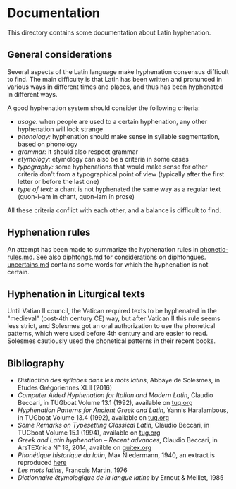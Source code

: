# Documentation

This directory contains some documentation about Latin hyphenation.

## General considerations

Several aspects of the Latin language make hyphenation consensus difficult to find. The main difficulty is that Latin has been written and pronunced in various ways in different times and places, and thus has been hyphenated in different ways.

A good hyphenation system should consider the following criteria:

- _usage:_ when people are used to a certain hyphenation, any other hyphenation will look strange
- _phonology:_ hyphenation should make sense in syllable segmentation, based on phonology
- _grammar:_ it should also respect grammar
- _etymology:_ etymology can also be a criteria in some cases
- _typography:_ some hyphenations that would make sense for other criteria don't from a typographical point of view (typically after the first letter or before the last one)
- _type of text:_ a chant is not hyphenated the same way as a regular text (quon-i-am in chant, quon-iam in prose)

All these criteria conflict with each other, and a balance is difficult to find.

## Hyphenation rules

An attempt has been made to summarize the hyphenation rules in [phonetic-rules.md](phonetic-rules.md). See also [diphtongs.md](diphtongs.md) for considerations on diphtongues. [uncertains.md](uncertains.md) contains some words for which the hyphenation is not certain.

## Hyphenation in Liturgical texts

Until Vatian II council, the Vatican required texts to be hyphenated in the "medieval" (post-4th century CE) way, but after Vatican II this rule seems less strict, and Solesmes got an oral authorization to use the phonetical patterns, which were used before 4th century and are easier to read. Solesmes cautiously used the phonetical patterns in their recent books.

## Bibliography
- *Distinction des syllabes dans les mots latins*, Abbaye de Solesmes, in Études Grégoriennes XLII (2016)
- *Computer Aided Hyphenation for Italian and Modern Latin*, Claudio Beccari, in TUGboat Volume 13.1 (1992), available on [tug.org](https://tug.org/TUGboat/tb13-1/tb34becc.pdf)
- *Hyphenation Patterns for Ancient Greek and Latin*, Yannis Haralambous, in TUGboat Volume 13.4 (1992), available on [tug.org](https://tug.org/TUGboat/tb13-4/tb37hara-hyfgl.pdf)
- *Some Remarks on Typesetting Classical Latin*, Claudio Beccari, in TUGboat Volume 15.1 (1994), available on [tug.org](https://tug.org/TUGboat/tb15-1/tb42becc-ancient.pdf)
- *Greek and Latin hyphenation – Recent advances*, Claudio Beccari, in ArsTEXnica N° 18, 2014, availble on [guitex.org](http://www.guitex.org/home/images/ArsTeXnica/AT018/GreekLatinHyphens.pdf)
- *Phonétique historique du latin*, Max Niedermann, 1940, an extract is reproduced [here](syllabisation.md)
- *Les mots latins*, François Martin, 1976
- *Dictionnaire étymologique de la langue latine* by Ernout & Meillet, 1985

